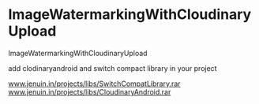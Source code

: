 ImageWatermarkingWithCloudinaryUpload
=====================================

ImageWatermarkingWithCloudinaryUpload

add clodinaryandroid and switch compact library in your project

www.jenuin.in/projects/libs/SwitchCompatLibrary.rar
www.jenuin.in/projects/libs/CloudinaryAndroid.rar
